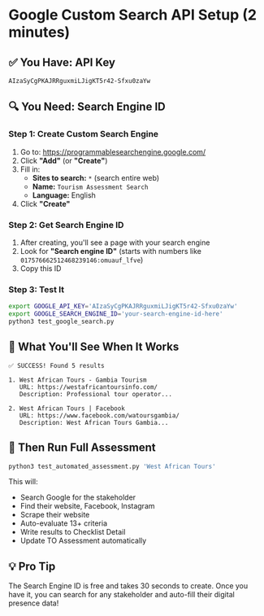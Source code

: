 # Google Custom Search API Setup (2 minutes)

## ✅ You Have: API Key
`AIzaSyCgPKAJRRguxmiLJigKT5r42-Sfxu0zaYw`

## 🔍 You Need: Search Engine ID

### Step 1: Create Custom Search Engine
1. Go to: https://programmablesearchengine.google.com/
2. Click **"Add"** (or **"Create"**)
3. Fill in:
   - **Sites to search:** `*` (search entire web)
   - **Name:** `Tourism Assessment Search`
   - **Language:** English
4. Click **"Create"**

### Step 2: Get Search Engine ID
1. After creating, you'll see a page with your search engine
2. Look for **"Search engine ID"** (starts with numbers like `017576662512468239146:omuauf_lfve`)
3. Copy this ID

### Step 3: Test It
```bash
export GOOGLE_API_KEY='AIzaSyCgPKAJRRguxmiLJigKT5r42-Sfxu0zaYw'
export GOOGLE_SEARCH_ENGINE_ID='your-search-engine-id-here'
python3 test_google_search.py
```

## 🎯 What You'll See When It Works
```
✅ SUCCESS! Found 5 results

1. West African Tours - Gambia Tourism
   URL: https://westafricantoursinfo.com/
   Description: Professional tour operator...

2. West African Tours | Facebook
   URL: https://www.facebook.com/watoursgambia/
   Description: West African Tours Gambia...
```

## 🚀 Then Run Full Assessment
```bash
python3 test_automated_assessment.py 'West African Tours'
```

This will:
- Search Google for the stakeholder
- Find their website, Facebook, Instagram
- Scrape their website
- Auto-evaluate 13+ criteria
- Write results to Checklist Detail
- Update TO Assessment automatically

## 💡 Pro Tip
The Search Engine ID is free and takes 30 seconds to create. Once you have it, you can search for any stakeholder and auto-fill their digital presence data!
